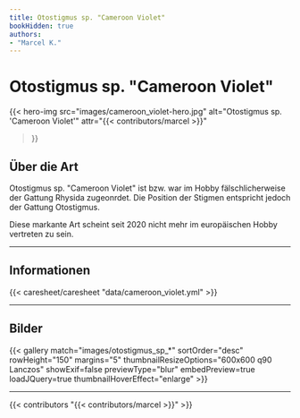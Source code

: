 ```yaml
---
title: Otostigmus sp. "Cameroon Violet"
bookHidden: true
authors:
- "Marcel K."
---
```


# Otostigmus sp. "Cameroon Violet"

{{< hero-img 
    src="images/cameroon_violet-hero.jpg" 
    alt="Otostigmus sp. 'Cameroon Violet'" 
    attr="{{< contributors/marcel >}}" 
>}}

## Über die Art

Otostigmus sp. "Cameroon Violet" ist bzw. war im Hobby fälschlicherweise der Gattung Rhysida zugeonrdet. Die Position der Stigmen entspricht jedoch der Gattung Otostigmus.

Diese markante Art scheint seit 2020 nicht mehr im europäischen Hobby vertreten zu sein.

---

## Informationen

{{< caresheet/caresheet "data/cameroon_violet.yml" >}}

--- 

## Bilder


{{< gallery match="images/otostigmus_sp_*" sortOrder="desc" rowHeight="150" margins="5" thumbnailResizeOptions="600x600 q90 Lanczos" showExif=false previewType="blur" embedPreview=true loadJQuery=true thumbnailHoverEffect="enlarge" >}}

---
{{< contributors "{{< contributors/marcel >}}" >}}


